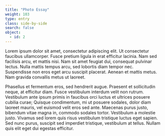 ```yaml
---
title: "Photo Essay"
weight: 103
type: entry
class: side-by-side
search: false
object:
  - id: 2
---
```

Lorem ipsum dolor sit amet, consectetur adipiscing elit. Ut consectetur faucibus ullamcorper. Fusce pretium ligula in erat efficitur lacinia. Nam sed facilisis arcu, et mattis nisi. Nam sit amet feugiat dui, consequat pulvinar lectus. Nulla mattis tempus arcu, sed lobortis diam tempor nec. Suspendisse non eros eget arcu suscipit placerat. Aenean et mattis metus. Nam gravida convallis metus ut laoreet.

Phasellus et fermentum eros, sed hendrerit augue. Praesent et sollicitudin neque, at efficitur diam. Fusce vestibulum interdum velit non rutrum. Vestibulum ante ipsum primis in faucibus orci luctus et ultrices posuere cubilia curae; Quisque condimentum, mi ut posuere sodales, dolor diam laoreet mauris, vel euismod velit eros sed ante. Maecenas purus justo, bibendum vitae magna in, commodo sodales tortor. Vestibulum a molestie justo. Vivamus sed lorem quis risus vestibulum tristique luctus eget sapien. Sed nunc purus, suscipit sed imperdiet tristique, vestibulum at tellus. Nullam quis elit eget dui egestas efficitur.

